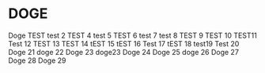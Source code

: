 # DOGE
Doge TEST
test 2
TEST 4
test 5
TEST 6
test 7
test 8
TEST 9
TEST 10
TEST11
Test 12
TEST 13
TEST 14
tEST 15
tEST 16
Test 17
tEST 18
test19
Test 20
Doge 21
doge 22
Doge 23
doge23
Doge 24
Doge 25
doge 26
Doge 27
Doge 28
Doge 29
